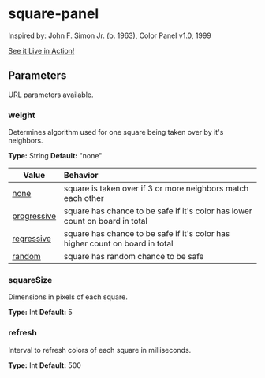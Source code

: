 # square-panel

Inspired by: John F. Simon Jr. (b. 1963), Color Panel v1.0, 1999

[See it Live in Action!](https://pdumoulin.github.io/square-panel/)

## Parameters
URL parameters available.

### weight
Determines algorithm used for one square being taken over by it's neighbors.

**Type:** String
**Default:** "none"

| Value | Behavior |
| ---            | :--        |
| [none](https://pdumoulin.github.io/square-panel/?weight=none) | square is taken over if 3 or more neighbors match each other  | |
| [progressive](https://pdumoulin.github.io/square-panel/?weight=progressive) | square has chance to be safe if it's color has lower count on board in total|
| [regressive](https://pdumoulin.github.io/square-panel/?weight=regressive) | square has chance to be safe if it's color has higher count on board in total|
| [random](https://pdumoulin.github.io/square-panel/?weight=random) | square has random chance to be safe|

### squareSize
Dimensions in pixels of each square.

**Type:** Int
**Default:** 5

### refresh
Interval to refresh colors of each square in milliseconds.

**Type:** Int
**Default:** 500
